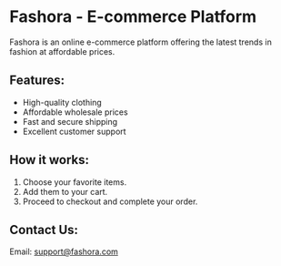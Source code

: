 # Fashora - E-commerce Platform

Fashora is an online e-commerce platform offering the latest trends in fashion at affordable prices.

## Features:
- High-quality clothing
- Affordable wholesale prices
- Fast and secure shipping
- Excellent customer support

## How it works:
1. Choose your favorite items.
2. Add them to your cart.
3. Proceed to checkout and complete your order.

## Contact Us:
Email: support@fashora.com


